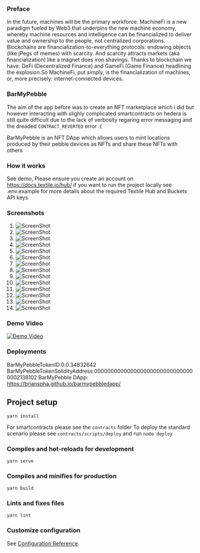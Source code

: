 ### Preface 

In the future, machines will be the primary workforce. MachineFi is a new
paradigm fueled by Web3 that underpins the new machine economy, whereby
machine resources and intelligence can be financialized to deliver value and
ownership to the people, not centralized corporations.
Blockchains are financialization-to-everything protocols: endowing objects (like jPegs of memes) with scarcity. And scarcity attracts markets (aka financialization) like a magnet does iron shavings. Thanks to blockchain we have: DeFi (Decentralized Finance) and GameFi (Game Finance) headlining the explosion.So MachineFi, put simply, is the financialization of machines, or, more precisely: internet-connected devices.

### BarMyPebble
The aim of the app before was to create an NFT marketplace which i did but however interacting with slighly complicated smartcontracts on hedera is still quite difficult due to the lack of verbosity regaring error messaging and the dreaded ``CONTRACT_REVERTED`` error :( 

BarMyPebble is an NFT DApp which allows users to mint locations produced by their pebble devices as NFTs and share these NFTs with others


### How it works
See demo, Please ensure you create an account on https://docs.textile.io/hub/ if you want to run the project locally see .env.example for more details about the required Textile Hub and Buckets API keys

### Screenshots
1. ![ScreenShot](https://siasky.net/fAE-PtmvCNN-EwR-43p_RlkKhcHbNnC_cGd0HkxsM6-Mng)
1. ![ScreenShot](https://siasky.net/fAFBCSCVnSvtH5A-NZUdOCg7wSQpkJTzKzwohYkfCNhzXQ)
1. ![ScreenShot](https://siasky.net/fAeWdxQHDbSc_HpqU6FrnfD42Gv1qq69Unho-o3K5-Hhgw)
1. ![ScreenShot](https://siasky.net/fAQ0uQVztPoaMp5odE-v8zpe9RNkkoFdMUzyu7d4j24lIA)
1. ![ScreenShot](https://siasky.net/fASDycKo1Ao7RzrSA2WQnkdW2QIbIwiB7INOnks8yk33Ow)
1. ![ScreenShot](https://siasky.net/fAJYfJPwaO0NzwlUNBm_l-tJfbQFPBUytrxuuGJkkWAr6A)
1. ![ScreenShot](https://siasky.net/vAPV8uay0322CDEN5FmhHZLc2dIv8LT1tRd5xjQ60hmzRw)
1. ![ScreenShot](https://siasky.net/vAOuoNZYQ8Ii8Ta8aNvt-qhW0fGi-GMqHoUoVU3yuqGt-Q)
1. ![ScreenShot](https://siasky.net/fAD1ZtKbDX3_9uhrz5qctM4956KkLwoqavL94dyO4yjVLg)
1. ![ScreenShot](https://siasky.net/PALubQxvG594IzyKUXvUkQzfWs2wUQqFFRbHNVjUmRXSnQ)
1. ![ScreenShot](https://siasky.net/PAF8wzU3Ytdmb0E2dtoaa2nfUD7Pt-sEscUFflBW5If81g)
1. ![ScreenShot](https://siasky.net/_AEpq_V4AZw0ea7dIjlaMdbKn6DehQer6LIR32IN3EsvOQ)
1. ![ScreenShot](https://siasky.net/_Az_W0QH6LaMffr-ESa2oQ9KeC5VrlSP-14tjf4IAxt9JQ)
1. ![ScreenShot](https://siasky.net/vAGNwTcMJbGdAcMmuUlllrOsLvxswBfpjPC3G47rm-TYcw)
### Demo Video
<a href="https://siasky.net/AADWIHmB0_ZU7f1GxqRdI6a0tbhf8Ez2mOf2RLeXAXfH6g" rel="some text">![Demo Video](https://siasky.net/vAGNwTcMJbGdAcMmuUlllrOsLvxswBfpjPC3G47rm-TYcw)</a>
### Deployments
BarMyPebbleTokenID:0.0.34832642
BarMyPebbleTokenSolidityAddress:0000000000000000000000000000000002138102
BarMyPebble DApp: https://brianspha.github.io/barmypebbledapp/
## Project setup
```
yarn install
```
For smartcontracts please see the ``contracts`` folder 
To deploy the standard scenario please see ``contracts/scripts/deploy`` and run ``node deploy`` 
### Compiles and hot-reloads for development
```
yarn serve
```

### Compiles and minifies for production
```
yarn build
```

### Lints and fixes files
```
yarn lint
```

### Customize configuration
See [Configuration Reference](https://cli.vuejs.org/config/).
